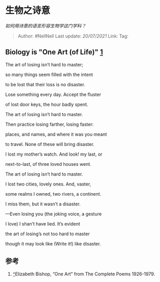 # 生物之诗意
*如何用诗意的语言形容生物学这门学科？*

> Author: #NellNell
> Last update: *20/07/2021*
> Link:
> Tag:

## Biology is "One Art (of Life)" [1](#ref_1)

The art of losing isn’t hard to master;

so many things seem filled with the intent

to be lost that their loss is no disaster.

Lose something every day. Accept the fluster

of lost door keys, the hour badly spent.

The art of losing isn’t hard to master.

Then practice losing farther, losing faster:

places, and names, and where it was you meant

to travel. None of these will bring disaster.

I lost my mother’s watch. And look! my last, or

next-to-last, of three loved houses went.

The art of losing isn’t hard to master.

I lost two cities, lovely ones. And, vaster,

some realms I owned, two rivers, a continent.

I miss them, but it wasn’t a disaster.

—Even losing you (the joking voice, a gesture

I love) I shan’t have lied. It’s evident

the art of losing’s not too hard to master

though it may look like (Write it!) like disaster.

## 参考

1.  [^](#ref_1_0)Elizabeth Bishop, “One Art” from The Complete Poems 1926-1979.
